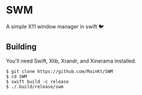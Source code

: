 # SWM
A simple X11 window manager in swift 🐦

## Building
You'll need Swift, Xlib, Xrandr, and Xinerama installed.

```shell
$ git clone https://github.com/MainKt/SWM
$ cd SWM
$ swift build -c release
$ ./.build/release/swm
```